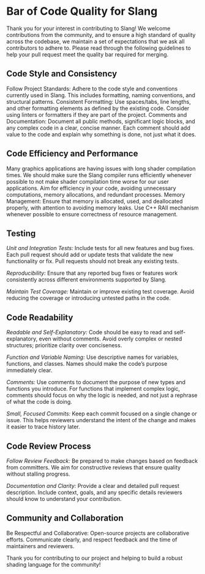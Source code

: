 # Bar of Code Quality for Slang
Thank you for your interest in contributing to Slang! We welcome contributions from the community, and to ensure a high standard of quality across the codebase, we maintain a set of expectations that we ask all contributors to adhere to. Please read through the following guidelines to help your pull request meet the quality bar required for merging.

## Code Style and Consistency

Follow Project Standards: Adhere to the code style and conventions currently used in Slang. This includes formatting, naming conventions, and structural patterns.
Consistent Formatting: Use spaces/tabs, line lengths, and other formatting elements as defined by the existing code. Consider using linters or formatters if they are part of the project.
Comments and Documentation: Document all public methods, significant logic blocks, and any complex code in a clear, concise manner. Each comment should add value to the code and explain why something is done, not just what it does.

## Code Efficiency and Performance

Many graphics applications are having issues with long shader compilation times. We should make sure the Slang compiler runs efficiently whenever possible to not make shader compilation time worse for our user applications. Aim for efficiency in your code, avoiding unnecessary computations, memory allocations, and redundant processes. Memory Management: Ensure that memory is allocated, used, and deallocated properly, with attention to avoiding memory leaks. Use C++ RAII mechanism whenever possible to ensure correctness of resource management.

## Testing

*Unit and Integration Tests:* Include tests for all new features and bug fixes. Each pull request should add or update tests that validate the new functionality or fix. Pull requests should not break any existing tests.

*Reproducibility:* Ensure that any reported bug fixes or features work consistently across different environments supported by Slang.

*Maintain Test Coverage:* Maintain or improve existing test coverage. Avoid reducing the coverage or introducing untested paths in the code.

## Code Readability

*Readable and Self-Explanatory:* Code should be easy to read and self-explanatory, even without comments. Avoid overly complex or nested structures; prioritize clarity over conciseness.

*Function and Variable Naming:* Use descriptive names for variables, functions, and classes. Names should make the code’s purpose immediately clear.

*Comments:* Use comments to document the purpose of new types and functions you introduce. For functions that implement complex logic, comments should focus on why the logic is needed, and not just a rephrase of what the code is doing.

*Small, Focused Commits:* Keep each commit focused on a single change or issue. This helps reviewers understand the intent of the change and makes it easier to trace history later.

## Code Review Process

*Follow Review Feedback:* Be prepared to make changes based on feedback from committers. We aim for constructive reviews that ensure quality without stalling progress.

*Documentation and Clarity:* Provide a clear and detailed pull request description. Include context, goals, and any specific details reviewers should know to understand your contribution.

## Community and Collaboration
Be Respectful and Collaborative: Open-source projects are collaborative efforts. Communicate clearly, and respect feedback and the time of maintainers and reviewers.

Thank you for contributing to our project and helping to build a robust shading language for the community!